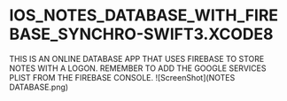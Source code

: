 # IOS_NOTES_DATABASE_WITH_FIREBASE_SYNCHRO-SWIFT3.XCODE8
THIS IS AN ONLINE DATABASE APP THAT USES FIREBASE TO STORE NOTES WITH A LOGON. REMEMBER TO ADD THE GOOGLE SERVICES PLIST FROM THE FIREBASE CONSOLE. 
![ScreenShot](NOTES DATABASE.png)

